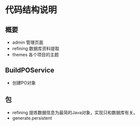 # 代码结构说明

## 概要

- admin 管理页面
- refining 数据库资料提取
- themes 各个项目的主题

## BuildPOService
- 创建PO对象

## 包

- refining 提炼数据信息为最简的Java对象，实现只和数据库有关。
- generate.persistent 


